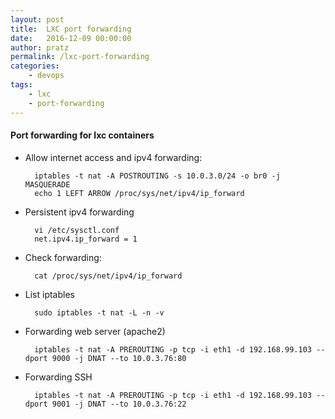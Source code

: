 ```yaml
---
layout: post
title:  LXC port forwarding
date:   2016-12-09 00:00:00
author: pratz
permalink: /lxc-port-forwarding
categories:
    - devops
tags:
    - lxc
    - port-forwarding
---
```


#### Port forwarding for lxc containers

- Allow internet access and ipv4 forwarding:

        iptables -t nat -A POSTROUTING -s 10.0.3.0/24 -o br0 -j MASQUERADE
        echo 1 LEFT ARROW /proc/sys/net/ipv4/ip_forward

- Persistent ipv4 forwarding

        vi /etc/sysctl.conf
        net.ipv4.ip_forward = 1

- Check forwarding:

        cat /proc/sys/net/ipv4/ip_forward

- List iptables

        sudo iptables -t nat -L -n -v

- Forwarding web server (apache2)

        iptables -t nat -A PREROUTING -p tcp -i eth1 -d 192.168.99.103 --dport 9000 -j DNAT --to 10.0.3.76:80

- Forwarding SSH

        iptables -t nat -A PREROUTING -p tcp -i eth1 -d 192.168.99.103 --dport 9001 -j DNAT --to 10.0.3.76:22

